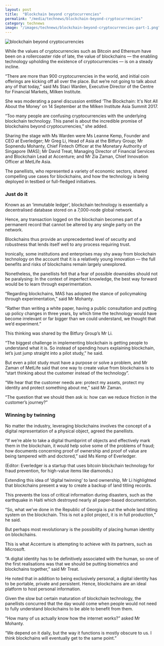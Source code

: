 ```yaml
---
layout: post
title:  "Blockchain beyond cryptocurrencies"
permalink: "/media/technews/blockchain-beyond-cryptocurrencies"
category: technews
image: "/images/technews/blockchain-beyond-cryptocurrencies-part-1.png"
---
```


![blockchain beyond cryptocurrencies]({{site.baseurl}}/images/technews/blockchain-beyond-cryptocurrencies-part-1.png)

While the values of cryptocurrencies such as Bitcoin and Ethereum have been on a rollercoaster ride of late, the value of blockchains — the enabling technology upholding the existence of cryptocurrencies — is on a steady incline.

“There are more than 900 cryptocurrencies in the world, and initial coin offerings are kicking off all over the place. But we’re not going to talk about any of that today,” said Ms Staci Warden, Executive Director of the Centre for Financial Markets, Milken Institute.

She was moderating a panel discussion entitled ‘The Blockchain: It's Not All About the Money’ on 14 September at the Milken Institute Asia Summit 2017.

“Too many people are confusing cryptocurrencies with the underlying blockchain technology. This panel is about the incredible promise of blockchains beyond cryptocurrencies,” she added.

Sharing the stage with Ms Warden were Ms Leanne Kemp, Founder and CEO at Everledger; Mr Greg Li, Head of Asia at the Bitfury Group; Mr Sopnendu Mohanty, Chief Fintech Officer at the Monetary Authority of Singapore (MAS); Mr David Treat, Managing Director of Financial Services and Blockchain Lead at Accenture; and Mr Zia Zaman, Chief Innovation Officer at MetLife Asia.

The panellists, who represented a variety of economic sectors, shared compelling use cases for blockchains, and how the technology is being deployed in testbed or full-fledged initiatives.

### **Just do it**
Known as an ‘immutable ledger’, blockchain technology is essentially a decentralised database stored on a 7,000-node global network.

Hence, any transaction logged on the blockchain becomes part of a permanent record that cannot be altered by any single party on the network.

Blockchains thus provide an unprecedented level of security and robustness that lends itself well to any process requiring trust. 

Ironically, some institutions and enterprises may shy away from blockchain technology on the account that it is a relatively young innovation — the full benefits and risks of blockchains remain largely unexplored.

Nonetheless, the panellists felt that a fear of possible downsides should not be paralysing: In the context of imperfect knowledge, the best way forward would be to learn through experimentation.

“Regarding blockchains, MAS has adopted the stance of policymaking through experimentation,” said Mr Mohanty.  

“Rather than writing a white paper, having a public consultation and putting up policy changes in three years, by which time the technology would have become irrelevant or far bigger than we could understand, we thought that we’d experiment.”

This thinking was shared by the Bitfury Group’s Mr Li.

“The biggest challenge in implementing blockchain is getting people to understand what it is. So instead of spending hours explaining blockchain, let’s just jump straight into a pilot study,” he said.

But even a pilot study must have a purpose or solve a problem, and Mr Zaman of MetLife said that one way to create value from blockchains is to “start thinking about the customer instead of the technology”.

“We hear that the customer needs are: protect my assets, protect my identity and protect something about me,” said Mr Zaman.

“The question that we should then ask is: how can we reduce friction in the customer’s journey?”

### **Winning by twinning**

No matter the industry, leveraging blockchains involves the concept of a digital representation of a physical object, agreed the panellists.

“If we’re able to take a digital thumbprint of objects and effectively mark them in the blockchain, it would help solve some of the problems of fraud; how documents concerning proof of ownership and proof of value are being tampered with and doctored,” said Ms Kemp of Everledger.

(Editor: Everledger is a startup that uses bitcoin blockchain technology for fraud prevention, for high-value items like diamonds.)

Extending this idea of ‘digital twinning’ to land ownership, Mr Li highlighted that blockchains present a way to create a backup of land titling records.

This prevents the loss of critical information during disasters, such as the earthquake in Haiti which destroyed nearly all paper-based documentation.

“So, what we’ve done in the Republic of Georgia is put the whole land titling system on the blockchain. This is not a pilot project, it is in full production,” he said.

But perhaps most revolutionary is the possibility of placing human identity on blockchains.

This is what Accenture is attempting to achieve with its partners, such as Microsoft.

“A digital identity has to be definitively associated with the human, so one of the first realisations was that we should be putting biometrics and blockchains together,” said Mr Treat.

He noted that in addition to being exclusively personal, a digital identity has to be portable, private and persistent. Hence, blockchains are an ideal platform to host personal information.

Given the slow but certain maturation of blockchain technology, the panellists concurred that the day would come when people would not need to fully understand blockchains to be able to benefit from them.

“How many of us actually know how the internet works?” asked Mr Mohanty.

“We depend on it daily, but the way it functions is mostly obscure to us. I think blockchains will eventually get to the same point.”
